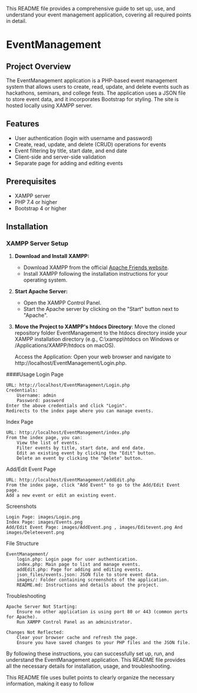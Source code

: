 This README file provides a comprehensive guide to set up, use, and understand your event management application, covering all required points in detail.
# EventManagement

## Project Overview
The EventManagement application is a PHP-based event management system that allows users to create, read, update, and delete events such as hackathons, seminars, and college fests. The application uses a JSON file to store event data, and it incorporates Bootstrap for styling. The site is hosted locally using XAMPP server.

## Features
- User authentication (login with username and password)
- Create, read, update, and delete (CRUD) operations for events
- Event filtering by title, start date, and end date
- Client-side and server-side validation
- Separate page for adding and editing events

## Prerequisites
- XAMPP server
- PHP 7.4 or higher
- Bootstrap 4 or higher

## Installation

### XAMPP Server Setup

1. **Download and Install XAMPP:**
   - Download XAMPP from the official [Apache Friends website](https://www.apachefriends.org/index.html).
   - Install XAMPP following the installation instructions for your operating system.

2. **Start Apache Server:**
   - Open the XAMPP Control Panel.
   - Start the Apache server by clicking on the "Start" button next to "Apache".

3.  **Move the Project to XAMPP's htdocs Directory**:
        Move the cloned repository folder EventManagement to the htdocs directory inside your XAMPP installation directory (e.g., C:\xampp\htdocs on Windows or /Applications/XAMPP/htdocs on macOS).

    Access the Application:
        Open your web browser and navigate to http://localhost/EventManagement/Login.php.

####Usage
Login Page

    URL: http://localhost/EventManagement/Login.php
    Credentials:
        Username: admin
        Password: password
    Enter the above credentials and click "Login".
    Redirects to the index page where you can manage events.

Index Page

    URL: http://localhost/EventManagement/index.php
    From the index page, you can:
        View the list of events.
        Filter events by title, start date, and end date.
        Edit an existing event by clicking the "Edit" button.
        Delete an event by clicking the "Delete" button.

Add/Edit Event Page

    URL: http://localhost/EventManagement/addEdit.php
    From the index page, click "Add Event" to go to the Add/Edit Event page.
    Add a new event or edit an existing event.

Screenshots

    Login Page: images/Login.png
    Index Page: images/Events.png
    Add/Edit Event Page: images/AddEvent.png , images/Editevent.png And images/Deleteevent.png

File Structure

    EventManagement/
        login.php: Login page for user authentication.
        index.php: Main page to list and manage events.
        addEdit.php: Page for adding and editing events.
        json_files/events.json: JSON file to store event data.
        images/: Folder containing screenshots of the application.
        README.md: Instructions and details about the project.

Troubleshooting

    Apache Server Not Starting:
        Ensure no other application is using port 80 or 443 (common ports for Apache).
        Run XAMPP Control Panel as an administrator.

    Changes Not Reflected:
        Clear your browser cache and refresh the page.
        Ensure you have saved changes to your PHP files and the JSON file.

By following these instructions, you can successfully set up, run, and understand the EventManagement application. This README file provides all the necessary details for installation, usage, and troubleshooting.

This README file uses bullet points to clearly organize the necessary information, making it easy to follow

